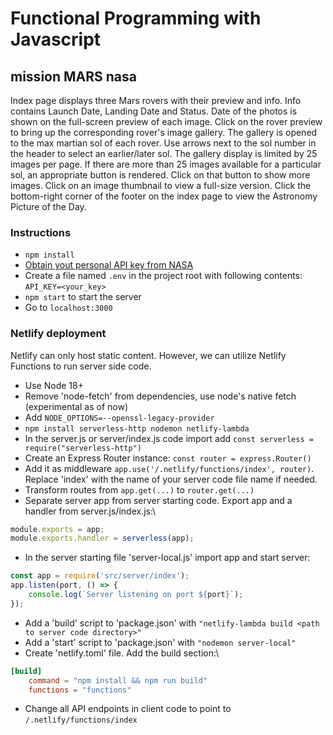 # Functional Programming with Javascript

## mission MARS nasa

Index page displays three Mars rovers with their preview and info.
Info contains Launch Date, Landing Date and Status.
Date of the photos is shown on the full-screen preview of each image.
Click on the rover preview to bring up the corresponding rover's image gallery.
The gallery is opened to the max martian sol of each rover.
Use arrows next to the sol number in the header to select an earlier/later sol.
The gallery display is limited by 25 images per page. If there are more than 25
images available for a particular sol, an appropriate button is rendered.
Click on that button to show more images. Click on an image thumbnail
to view a full-size version.
Click the bottom-right corner of the footer on the index page to view the Astronomy Picture of the Day.

### Instructions

-   `npm install`
-   [Obtain yout personal API key from NASA](https://api.nasa.gov/#browseAPI)
-   Create a file named `.env` in the project root with following contents: `API_KEY=<your_key>`
-   `npm start` to start the server
-   Go to `localhost:3000`

### Netlify deployment

Netlify can only host static content. However, we can utilize Netlify Functions to run server side code.

-   Use Node 18+
-   Remove 'node-fetch' from dependencies, use node's native fetch (experimental as of now)
-   Add `NODE_OPTIONS=--openssl-legacy-provider`
-   `npm install serverless-http nodemon netlify-lambda`
-   In the server.js or server/index.js code import add `const serverless = require("serverless-http")`
-   Create an Express Router instance: `const router = express.Router()`
-   Add it as middleware `app.use('/.netlify/functions/index', router)`. Replace 'index' with the name of your server code file name if needed.
-   Transform routes from `app.get(...)` to `router.get(...)`
-   Separate server app from server starting code. Export app and a handler from server.js/index.js:\

```js
module.exports = app;
module.exports.handler = serverless(app);
```

-   In the server starting file 'server-local.js' import app and start server:

```js
const app = require('src/server/index');
app.listen(port, () => {
    console.log(`Server listening on port ${port}`);
});
```

-   Add a 'build' script to 'package.json' with `"netlify-lambda build <path to server code directory>"`
-   Add a 'start' script to 'package.json' with `"nodemon server-local"`
-   Create 'netlify.toml' file. Add the build section:\

```toml
[build]
    command = "npm install && npm run build"
    functions = "functions"
```

-   Change all API endpoints in client code to point to `/.netlify/functions/index`
